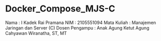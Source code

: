 # Docker_Compose_MJS-C

Nama		        : I Kadek Rai Pramana
NIM		          : 2105551094
Mata Kuliah	    : Manajemen Jaringan dan Server (C)
Dosen Pengampu	: Anak Agung Ketut Agung Cahyawan Wiranatha, ST, MT
